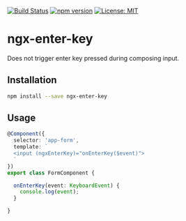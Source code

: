 [![Build Status](https://travis-ci.org/itigoore01/ngx-enter-key.svg?branch=master)](https://travis-ci.org/itigoore01/ngx-enter-key)
[![npm version](https://badge.fury.io/js/ngx-enter-key.svg)](https://badge.fury.io/js/ngx-enter-key)
[![License: MIT](https://img.shields.io/badge/License-MIT-yellow.svg)](https://opensource.org/licenses/MIT)


# ngx-enter-key

Does not trigger enter key pressed during composing input.

## Installation

```bash
npm install --save ngx-enter-key
```

## Usage

```typescript
@Component({
  selector: 'app-form',
  template: `
  <input (ngxEnterKey)="onEnterKey($event)">
  `
})
export class FormComponent {

  onEnterKey(event: KeyboardEvent) {
    console.log(event);
  }

}
```
